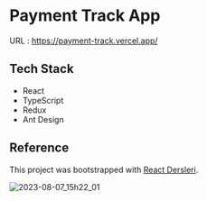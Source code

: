 # Payment Track App
URL : https://payment-track.vercel.app/


## Tech Stack

- React
- TypeScript
- Redux
- Ant Design

## Reference
This project was bootstrapped with [React Dersleri](https://youtube.com/playlist?list=PL8IHDq7oEkgHFrd0IW1JWoEoc9G2_eXTJ).

![2023-08-07_15h22_01](https://github.com/erdcc/expense_tracker_fe/assets/54775715/fb67b0b6-8cab-49a1-a7e5-92f5f2d7d54f)
